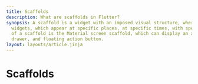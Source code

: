 ```yaml
---
title: Scaffolds
description: What are scaffolds in Flutter?
synopsis: A scaffold is a widget with an imposed visual structure, where developers can supply child
  widgets, which appear at specific places, at specific times, with specific styling. A common example
  of a scaffold is the Material screen scaffold, which can display an app bar, bottom bar,
  drawer, and floating action button.
layout: layouts/article.jinja
---
```

# Scaffolds
